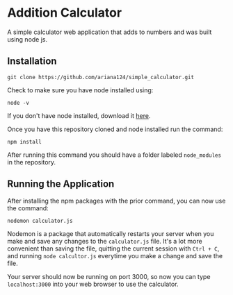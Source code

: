 # Addition Calculator

A simple calculator web application that adds to numbers and  was built using node js.

## Installation

```
git clone https://github.com/ariana124/simple_calculator.git
```

Check to make sure you have node installed using:

```
node -v
```

If you don't have node installed, download it [here](https://nodejs.org/en/download/).

Once you have this repository cloned and node installed run the command:

```
npm install
```

After running this command you should have a folder labeled `node_modules` in the repository.

## Running the Application

After installing the npm packages with the prior command, you can now use the command:

```
nodemon calculator.js
```

Nodemon is a package that automatically restarts your server when you make and save any changes to the `calculator.js` file. It's a lot more convenient than saving the file, quitting the current session with `Ctrl + C`, and running `node calcultor.js` everytime you make a change and save the file.

Your server should now be running on port 3000, so now you can type `localhost:3000` into your web browser to use the calculator.
